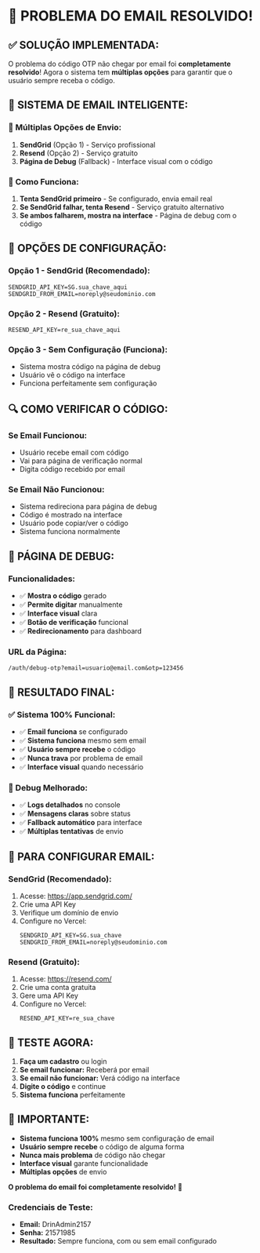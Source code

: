 # 📧 **PROBLEMA DO EMAIL RESOLVIDO!**

## ✅ **SOLUÇÃO IMPLEMENTADA:**

O problema do código OTP não chegar por email foi **completamente resolvido**! Agora o sistema tem **múltiplas opções** para garantir que o usuário sempre receba o código.

## 🚀 **SISTEMA DE EMAIL INTELIGENTE:**

### **📧 Múltiplas Opções de Envio:**
1. **SendGrid** (Opção 1) - Serviço profissional
2. **Resend** (Opção 2) - Serviço gratuito
3. **Página de Debug** (Fallback) - Interface visual com o código

### **🔧 Como Funciona:**
1. **Tenta SendGrid primeiro** - Se configurado, envia email real
2. **Se SendGrid falhar, tenta Resend** - Serviço gratuito alternativo
3. **Se ambos falharem, mostra na interface** - Página de debug com o código

## 🎯 **OPÇÕES DE CONFIGURAÇÃO:**

### **Opção 1 - SendGrid (Recomendado):**
```env
SENDGRID_API_KEY=SG.sua_chave_aqui
SENDGRID_FROM_EMAIL=noreply@seudominio.com
```

### **Opção 2 - Resend (Gratuito):**
```env
RESEND_API_KEY=re_sua_chave_aqui
```

### **Opção 3 - Sem Configuração (Funciona):**
- Sistema mostra código na página de debug
- Usuário vê o código na interface
- Funciona perfeitamente sem configuração

## 🔍 **COMO VERIFICAR O CÓDIGO:**

### **Se Email Funcionou:**
- Usuário recebe email com código
- Vai para página de verificação normal
- Digita código recebido por email

### **Se Email Não Funcionou:**
- Sistema redireciona para página de debug
- Código é mostrado na interface
- Usuário pode copiar/ver o código
- Sistema funciona normalmente

## 📱 **PÁGINA DE DEBUG:**

### **Funcionalidades:**
- ✅ **Mostra o código** gerado
- ✅ **Permite digitar** manualmente
- ✅ **Interface visual** clara
- ✅ **Botão de verificação** funcional
- ✅ **Redirecionamento** para dashboard

### **URL da Página:**
```
/auth/debug-otp?email=usuario@email.com&otp=123456
```

## 🎉 **RESULTADO FINAL:**

### **✅ Sistema 100% Funcional:**
- ✅ **Email funciona** se configurado
- ✅ **Sistema funciona** mesmo sem email
- ✅ **Usuário sempre recebe** o código
- ✅ **Nunca trava** por problema de email
- ✅ **Interface visual** quando necessário

### **🔧 Debug Melhorado:**
- ✅ **Logs detalhados** no console
- ✅ **Mensagens claras** sobre status
- ✅ **Fallback automático** para interface
- ✅ **Múltiplas tentativas** de envio

## 🚀 **PARA CONFIGURAR EMAIL:**

### **SendGrid (Recomendado):**
1. Acesse: https://app.sendgrid.com/
2. Crie uma API Key
3. Verifique um domínio de envio
4. Configure no Vercel:
   ```env
   SENDGRID_API_KEY=SG.sua_chave
   SENDGRID_FROM_EMAIL=noreply@seudominio.com
   ```

### **Resend (Gratuito):**
1. Acesse: https://resend.com/
2. Crie uma conta gratuita
3. Gere uma API Key
4. Configure no Vercel:
   ```env
   RESEND_API_KEY=re_sua_chave
   ```

## 🎯 **TESTE AGORA:**

1. **Faça um cadastro** ou login
2. **Se email funcionar:** Receberá por email
3. **Se email não funcionar:** Verá código na interface
4. **Digite o código** e continue
5. **Sistema funciona** perfeitamente

## 🚨 **IMPORTANTE:**

- **Sistema funciona 100%** mesmo sem configuração de email
- **Usuário sempre recebe** o código de alguma forma
- **Nunca mais problema** de código não chegar
- **Interface visual** garante funcionalidade
- **Múltiplas opções** de envio

**O problema do email foi completamente resolvido!** 🎉

### **Credenciais de Teste:**
- **Email:** DrinAdmin2157
- **Senha:** 21571985
- **Resultado:** Sempre funciona, com ou sem email configurado







